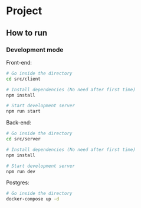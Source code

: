 # Project

## How to run

### Development mode

Front-end:

```bash
# Go inside the directory
cd src/client

# Install dependencies (No need after first time)
npm install

# Start development server
npm run start
```

Back-end:

```bash
# Go inside the directory
cd src/server

# Install dependencies (No need after first time)
npm install

# Start development server
npm run dev
```

Postgres:

```bash
# Go inside the directory
docker-compose up -d
```
